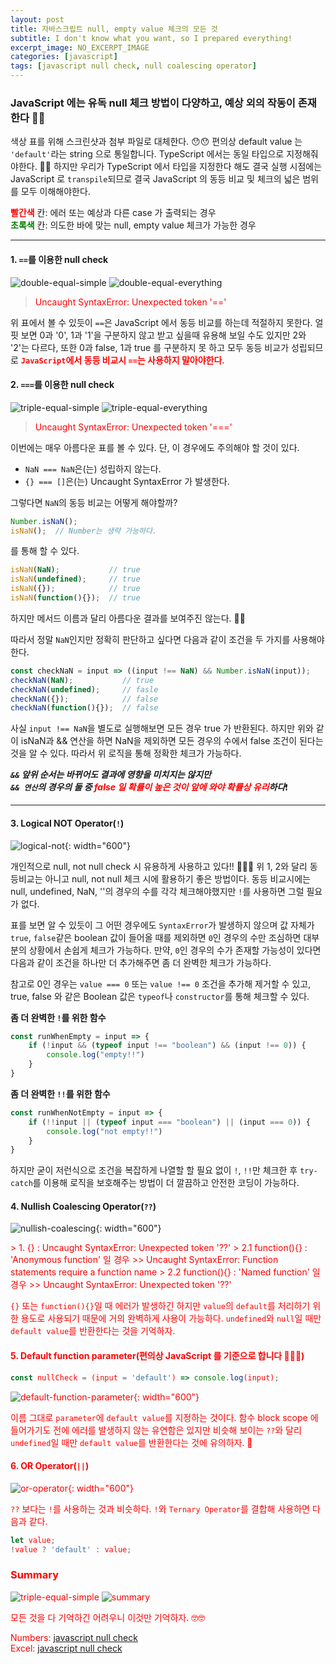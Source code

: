 ```yaml
---
layout: post
title: 자바스크립트 null, empty value 체크의 모든 것
subtitle: I don't know what you want, so I prepared everything!
excerpt_image: NO_EXCERPT_IMAGE
categories: [javascript]
tags: [javascript null check, null coalescing operator]
---
```


### JavaScript 에는 유독 null 체크 방법이 다양하고, 예상 외의 작동이 존재한다 👩‍💻

색상 표를 위해 스크린샷과 첨부 파일로 대체한다. 😯😯
편의상 default value 는 `'default'`라는 string 으로 통일합니다. TypeScript 에서는 동일 타입으로 지정해줘야한다.
💁‍♀️ 하지만 우리가 TypeScript 에서 타입을 지정한다 해도 결국 실행 시점에는 JavaScript 로 `transpile`되므로 결국 JavaScript 의 동등 비교 및 체크의 넓은 범위를 모두 이해해야한다.

**<span style="color: red">빨간색</span>** 칸: 에러 또는 예상과 다른 case 가 출력되는 경우  
**<span style="color: green">초록색</span>** 칸: 의도한 바에 맞는 null, empty value 체크가 가능한 경우

---

#### 1. `==`를 이용한 null check
![double-equal-simple](/assets/images/posts/2022-07-27-javascript-null-check/double-equal-simple.png)
![double-equal-everything](/assets/images/posts/2022-07-27-javascript-null-check/double-equal-everything.png)
> <span style="color: red">Uncaught SyntaxError: Unexpected token '=='</span>

위 표에서 볼 수 있듯이 `==`은 JavaScript 에서 동등 비교를 하는데 적절하지 못한다.
얼핏 보면 0과 '0', 1과 '1'을 구분하지 않고 받고 싶을때 유용해 보일 수도 있지만 2와 '2'는 다르다, 또한 0과 false, 1과 true 를 구분하지 못 하고 모두 동등 비교가 성립되므로 **<span style="color: red">`JavaScript`에서 동등 비교시 `==`는 사용하지 말아야한다</span>**.


#### 2. `===`를 이용한 null check
![triple-equal-simple](/assets/images/posts/2022-07-27-javascript-null-check/triple-equal-simple.png)
![triple-equal-everything](/assets/images/posts/2022-07-27-javascript-null-check/triple-equal-everything.png)
> <span style="color: red">Uncaught SyntaxError: Unexpected token '==='</span>

이번에는 매우 아름다운 표를 볼 수 있다.
단, 이 경우에도 주의해야 할 것이 있다.
* `NaN === NaN`은(는) 성립하지 않는다.
* `{} === []`은(는) Uncaught SyntaxError 가 발생한다.

그렇다면 `NaN`의 동등 비교는 어떻게 해야할까?

```javascript
Number.isNaN();
isNaN();  // Number는 생략 가능하다.
```

를 통해 할 수 있다.

```javascript
isNaN(NaN);           // true
isNaN(undefined);     // true
isNaN({});            // true
isNaN(function(){});  // true
```

하지만 메서드 이름과 달리 아름다운 결과를 보여주진 않는다. 💢💢

따라서 정말 `NaN`인지만 정확히 판단하고 싶다면 다음과 같이 조건을 두 가지를 사용해야한다.

```javascript
const checkNaN = input => ((input !== NaN) && Number.isNaN(input));
checkNaN(NaN);           // true
checkNaN(undefined);     // fasle
checkNaN({});            // false
checkNaN(function(){});  // false
```

사실 `input !== NaN`을 별도로 실행해보면 모든 경우 true 가 반환된다. 하지만 위와 같이 isNaN과 && 연산을 하면 NaN을 제외하면 모든 경우의 수에서 false 조건이 된다는 것을 알 수 있다. 따라서 위 로직을 통해 정확한 체크가 가능하다.


_**`&&` 앞위 순서는 바뀌어도 결과에 영향을 미치지는 않지만 <br>`&& 연산`의 경우의 둘 중 <span style="color: red">false 일 확률이 높은 것이 앞에 와야 확률상 유리</span>하다**_❗️

---

#### 3. Logical NOT Operator(`!`)

![logical-not](/assets/images/posts/2022-07-27-javascript-null-check/logical-not.png){: width="600"}

개인적으로 null, not null check 시 유용하게 사용하고 있다!! 👏👏👏
위 1, 2와 달리 동등비교는 아니고 null, not null 체크 시에 활용하기 좋은 방법이다.
동등 비교시에는 null, undefined, NaN, ''의 경우의 수를 각각 체크해야했지만 `!`를 사용하면 그럴 필요가 없다.

표를 보면 알 수 있듯이 그 어떤 경우에도 `SyntaxError`가 발생하지 않으며 값 자체가 `true`, `false`같은 boolean 값이 들어올 때를 제외하면 `0`인 경우의 수만 조심하면 대부분의 상황에서 손쉽게 체크가 가능하다.
만약, `0`인 경우의 수가 존재할 가능성이 있다면 다음과 같이 조건을 하나만 더 추가해주면 좀 더 완벽한 체크가 가능하다.

참고로 0인 경우는 `value === 0` 또는 `value !== 0` 조건을 추가해 제거할 수 있고, true, false 와 같은 Boolean 값은 `typeof`나 `constructor`를 통해 체크할 수 있다.

**좀 더 완벽한 `!`를 위한 함수**

```javascript
const runWhenEmpty = input => {
    if (!input && (typeof input !== "boolean") && (input !== 0)) {
        console.log("empty!!")
    }
}
```

**좀 더 완벽한 `!!`를 위한 함수**

```javascript
const runWhenNotEmpty = input => {
    if (!!input || (typeof input === "boolean") || (input === 0)) {
        console.log("not empty!!")
    }
}
```

하지만 굳이 저런식으로 조건을 복잡하게 나열할 할 필요 없이 `!`, `!!`만 체크한 후 `try-catch`를 이용해 로직을 보호해주는 방법이 더 깔끔하고 안전한 코딩이 가능하다.

#### 4. Nullish Coalescing Operator(`??`)

![nullish-coalescing](/assets/images/posts/2022-07-27-javascript-null-check/nullish-coalescing.png){: width="600"}

<span style="color: red">
> <span style="color: red">1. {} : Uncaught SyntaxError: Unexpected token '??'</span>  
> <span style="color: red">2.1 function(){} : 'Anonymous function' 일 경우 >> Uncaught SyntaxError: Function statements require a function name</span>  
> <span style="color: red">2.2 function(){} : 'Named function' 일 경우 >>  Uncaught SyntaxError: Unexpected token '??'</span>

`{}` 또는 `function(){}`일 때 에러가 발생하긴 하지만 `value`의 `default`를 처리하기 위한 용도로 사용되기 때문에 거의 완벽하게 사용이 가능하다.
`undefined`와 `null`일 때만 `default value`를 반환한다는 것을 기억하자. 

#### 5. Default function parameter(편의상 JavaScript 를 기준으로 합니다 👻👻👻)

```javascript
const nullCheck = (input = 'default') => console.log(input);
```

![default-function-parameter](/assets/images/posts/2022-07-27-javascript-null-check/default-function-parameter.png){: width="600"}

이름 그대로 `parameter`에 `default value`를 지정하는 것이다.
함수 block scope 에 들어가기도 전에 에러를 발생하지 않는 유연함은 있지만 비슷해 보이는 `??`와 달리 `undefined`일 때만 `default value`를 반환한다는 것에 유의하자. 👀

#### 6. OR Operator(`||`)

![or-operator](/assets/images/posts/2022-07-27-javascript-null-check/or-operator.png){: width="600"}

`??` 보다는 `!`를 사용하는 것과 비슷하다. `!`와 `Ternary Operator`를 결합해 사용하면 다음과 같다.

```javascript
let value;
!value ? 'default' : value;
```

### Summary

![triple-equal-simple](/assets/images/posts/2022-07-27-javascript-null-check/triple-equal-simple.png)
![summary](/assets/images/posts/2022-07-27-javascript-null-check/summary.png)

모든 것을 다 기억하긴 어려우니 이것만 기억하자. 🤓🤓

Numbers: [javascript null check](/assets/images/posts/2022-07-27-javascript-null-check/javascript%20null%20check.numbers)<br>
Excel: [javascript null check](/assets/images/posts/2022-07-27-javascript-null-check/javascript%20null%20check.xlsx)
